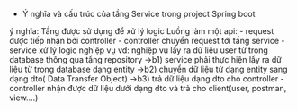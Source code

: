 * Ý nghĩa và cấu trúc của tầng Service trong project Spring boot 

ý nghĩa: Tầng được sử dụng để xử lý logic
Luồng làm một api:
    - request được tiếp nhận bởi controller 
    - controller chuyển request tới tầng service 
    - service xử lý logic nghiệp vụ 
        vd: nghiệp vụ lấy ra dữ liệu user từ trong database thông qua tầng repository 
            ->b1) service phải thực hiện lấy ra dữ liệu từ trong database dạng entity 
            ->b2) chuyển dữ liệu từ dạng entity sang dạng dto( Data Transfer Object)
            ->b3) trả dữ liệu dạng dto cho controller 
    - controller nhận được dữ liệu dưới dạng dto và trả cho client(user, postman, view....)
